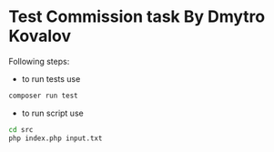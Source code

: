 # Test Commission task By Dmytro Kovalov

Following steps:
- to run tests use
```sh
composer run test
```
- to run script use

```sh
cd src
php index.php input.txt
```
